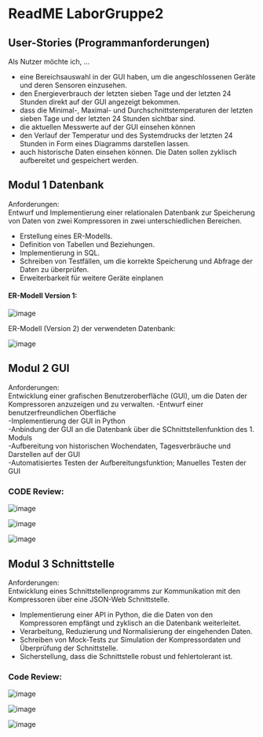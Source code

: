 # ReadME LaborGruppe2

## User-Stories (Programmanforderungen)
Als Nutzer möchte ich, …<br>
- eine Bereichsauswahl in der GUI haben, um die angeschlossenen Geräte und deren Sensoren einzusehen.
- den Energieverbrauch der letzten sieben Tage und der letzten 24 Stunden direkt auf der GUI angezeigt bekommen.
- dass die Minimal-, Maximal- und Durchschnittstemperaturen der letzten sieben Tage und der letzten 24 Stunden sichtbar sind.
- die aktuellen Messwerte auf der GUI einsehen können
- den Verlauf der Temperatur und des Systemdrucks der letzten 24 Stunden in Form eines Diagramms darstellen lassen.
- auch historische Daten einsehen können. Die Daten sollen zyklisch aufbereitet und gespeichert werden.

## Modul 1 Datenbank
Anforderungen: <br>
Entwurf und Implementierung einer relationalen Datenbank zur Speicherung von Daten von zwei Kompressoren in
zwei unterschiedlichen Bereichen.
- Erstellung eines ER-Modells.
- Definition von Tabellen und Beziehungen.
- Implementierung in SQL.
- Schreiben von Testfällen, um die korrekte Speicherung und Abfrage der Daten zu überprüfen.
- Erweiterbarkeit für weitere Geräte einplanen
  
#### ER-Modell Version 1:

![image](https://github.com/annikazink/LaborGruppe2/assets/146163637/d1276622-6574-4109-9ab6-8059ee2d3825)


ER-Modell (Version 2) der verwendeten Datenbank:

![image](https://github.com/annikazink/LaborGruppe2/assets/146163637/f84ea980-6a49-4c04-9e18-7e9cb9804e10)




## Modul 2 GUI
Anforderungen:<br>
Entwicklung einer grafischen Benutzeroberfläche (GUI), um die Daten der Kompressoren anzuzeigen und zu verwalten.
-Entwurf einer benutzerfreundlichen Oberfläche<br>
-Implementierung der GUI in Python<br>
-Anbindung der GUI an die Datenbank über die SChnittstellenfunktion des 1. Moduls<br>
-Aufbereitung von historischen Wochendaten, Tagesverbräuche und Darstellen auf der GUI<br>
-Automatisiertes Testen der Aufbereitungsfunktion; Manuelles Testen der GUI<br>

### CODE Review:
![image](https://github.com/annikazink/LaborGruppe2/assets/146163637/9b7c9b53-00b6-404a-9e68-597a689ab43c)

![image](https://github.com/annikazink/LaborGruppe2/assets/146163637/9ba3a13a-1309-4995-a843-1abf2051eda8)

![image](https://github.com/annikazink/LaborGruppe2/assets/146163637/a77237c7-f73c-4a4c-8425-a6b9c9bb7a04)


## Modul 3 Schnittstelle
Anforderungen:<br>
Entwicklung eines Schnittstellenprogramms zur Kommunikation mit den Kompressoren über eine JSON-Web Schnittstelle.
- Implementierung einer API in Python, die die Daten von den Kompressoren empfängt und zyklisch an die Datenbank weiterleitet.
- Verarbeitung, Reduzierung und Normalisierung der eingehenden Daten.
- Schreiben von Mock-Tests zur Simulation der Kompressordaten und Überprüfung der Schnittstelle.
- Sicherstellung, dass die Schnittstelle robust und fehlertolerant ist.

### Code Review:
![image](https://github.com/annikazink/LaborGruppe2/assets/146163637/e728d204-44ad-4591-8f87-e54c44e88d4b)

![image](https://github.com/annikazink/LaborGruppe2/assets/146163637/8818df6e-6ac3-4a0b-bd8f-b997fc821064)

![image](https://github.com/annikazink/LaborGruppe2/assets/146163637/65c39044-a909-4877-a943-b9720c57de9f)

